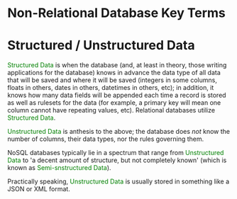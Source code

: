 # Non-Relational Database Key Terms

# Structured / Unstructured Data

<font color="green">Structured Data</font> is when the database (and, at least in theory, those writing applications for the database) knows in advance the data type of all data that will be saved and where it will be saved (integers in some columns, floats in others, dates in others, datetimes in others, etc); in addition, it knows how many data fields will be appended each time a record is stored as well as rulesets for the data (for example, a primary key will mean one column cannot have repeating values, etc).  Relational databases utilize <font color="green">Structured Data</font>.  

<font color="green">Unstructured Data</font> is anthesis to the above; the database does _not_ know the number of columns, their data types, nor the rules governing them.  

NoSQL databases typically lie in a spectrum that range from <font color="green">Unstructured Data</font> to 'a decent amount of structure, but not completely known' (which is known as <font color="green">Semi-snstructured Data</font>).  

Practically speaking, <font color="green">Unstructured Data</font> is usually stored in something like a JSON or XML format.  